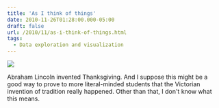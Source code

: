 ```yaml
---
title: 'As I think of things'
date: 2010-11-26T01:28:00.000-05:00
draft: false
url: /2010/11/as-i-think-of-things.html
tags:
  - Data exploration and visualization
---
```


[![](http://4.bp.blogspot.com/_Pge31alC_E8/TO9SvrCuuoI/AAAAAAAACNs/WsHZOgB1s-E/s1600/thanksgiving+christmas.png)](http://4.bp.blogspot.com/_Pge31alC_E8/TO9SvrCuuoI/AAAAAAAACNs/WsHZOgB1s-E/s1600/thanksgiving+christmas.png)

Abraham Lincoln invented Thanksgiving. And I suppose this might be a good way to prove to more literal-minded students that the Victorian invention of tradition really happened. Other than that, I don't know what this means.
